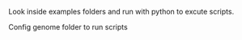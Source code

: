 Look inside examples folders and run with python to excute scripts. 

Config genome folder to run scripts 